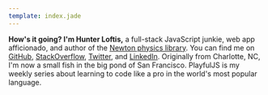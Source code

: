 ```yaml
---
template: index.jade
---
```


**How's it going? I'm Hunter Loftis,** a full-stack JavaScript junkie, web app afficionado,
and author of the <a href='http://hunterloftis.github.io/newton'>Newton physics library</a>.
You can find me on
[GitHub](http://github.com/hunterloftis),
[StackOverflow](http://stackoverflow.com/users/1911432/hunterloftis),
[Twitter](http://twitter.com/hunterloftis),
and [LinkedIn](https://www.linkedin.com/pub/hunter-loftis/11/746/96a).
Originally from Charlotte, NC, I'm now a small fish in the big pond of San Francisco.
PlayfulJS is my weekly series about learning to code like a pro in the world's most popular language.
